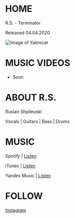 # HOME

R.S. - Terminator

Released 04.04.2020

![Image of Yaktocat](https://i.scdn.co/image/ab67616d00001e0229aad720d01f81e6300c8a01)

# MUSIC VIDEOS

* Soon

# ABOUT R.S.

Ruslan Shpileuski 

Vocals | Guitars | Bass | Drums

# MUSIC

Spotify | [Listen](https://open.spotify.com/album/6QVhvXFJZiYjt3yfacMY2h)

iTunes | [Listen](https://music.yandex.ru/)

Yandex Music | [Listen](https://music.yandex.ru/)


# FOLLOW

[Instagram](https://www.instagram.com/r.s.public)
